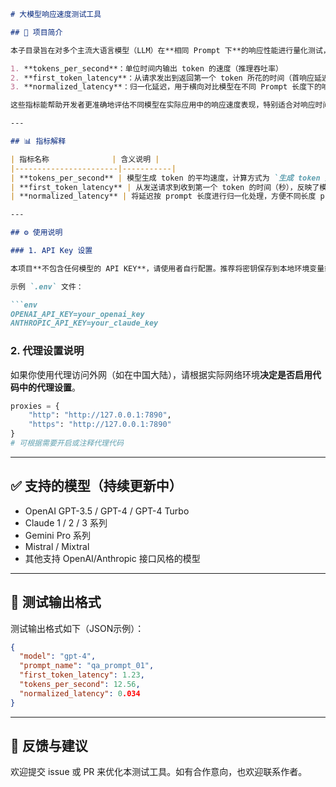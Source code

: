 ```markdown
# 大模型响应速度测试工具

## 📌 项目简介

本子目录旨在对多个主流大语言模型（LLM）在**相同 Prompt 下**的响应性能进行量化测试，主要包括以下三个关键指标：

1. **tokens_per_second**：单位时间内输出 token 的速度（推理吞吐率）
2. **first_token_latency**：从请求发出到返回第一个 token 所花的时间（首响应延迟）
3. **normalized_latency**：归一化延迟，用于横向对比模型在不同 Prompt 长度下的响应效率

这些指标能帮助开发者更准确地评估不同模型在实际应用中的响应速度表现，特别适合对响应时间敏感的应用场景（如对话系统、搜索补全等）。

---

## 📊 指标解释

| 指标名称              | 含义说明 |
|-----------------------|-----------|
| **tokens_per_second** | 模型生成 token 的平均速度，计算方式为 `生成 token 数 ÷ 推理时间（秒）`，数值越大代表生成越快。 |
| **first_token_latency** | 从发送请求到收到第一个 token 的时间（秒），反映了模型的首次响应速度。这个值越小越好，越快给用户反馈。 |
| **normalized_latency** | 将延迟按 prompt 长度进行归一化处理，方便不同长度 prompt 间的对比，一般计算方式为 `first_token_latency ÷ prompt_token_count`。这个值越小，说明模型对长 prompt 更稳定，扩展性更好。 |

---

## ⚙️ 使用说明

### 1. API Key 设置

本项目**不包含任何模型的 API KEY**，请使用者自行配置。推荐将密钥保存到本地环境变量或 `.env` 文件中。

示例 `.env` 文件：

```env
OPENAI_API_KEY=your_openai_key
ANTHROPIC_API_KEY=your_claude_key
```

### 2. 代理设置说明

如果你使用代理访问外网（如在中国大陆），请根据实际网络环境**决定是否启用代码中的代理设置**。

```python
proxies = {
    "http": "http://127.0.0.1:7890",
    "https": "http://127.0.0.1:7890"
}
# 可根据需要开启或注释代理代码
```

---

## ✅ 支持的模型（持续更新中）

- OpenAI GPT-3.5 / GPT-4 / GPT-4 Turbo
- Claude 1 / 2 / 3 系列
- Gemini Pro 系列
- Mistral / Mixtral
- 其他支持 OpenAI/Anthropic 接口风格的模型

---

## 🧪 测试输出格式

测试输出格式如下（JSON示例）：

```json
{
  "model": "gpt-4",
  "prompt_name": "qa_prompt_01",
  "first_token_latency": 1.23,
  "tokens_per_second": 12.56,
  "normalized_latency": 0.034
}
```

---

## 📮 反馈与建议

欢迎提交 issue 或 PR 来优化本测试工具。如有合作意向，也欢迎联系作者。
